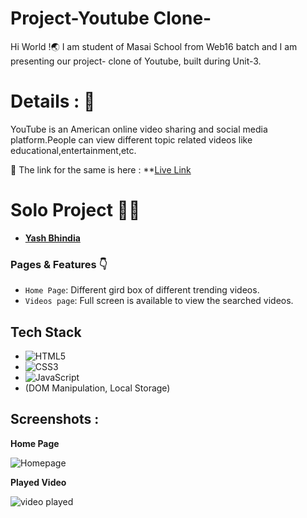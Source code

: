 # Project-Youtube Clone-
Hi World !🌏
I am student of Masai School from Web16 batch and I am presenting our project- clone of Youtube, built during Unit-3.

# Details : 🔭
YouTube is an American online video sharing and social media platform.People can view different topic related videos like educational,entertainment,etc.


 🚀 The link for the same is here : **[Live Link](https://joyful-cranachan-e8b044.netlify.app/)
 

# Solo Project 👨‍💻
  - **[Yash Bhindia](https://github.com/YashBhindia)**

### Pages & Features 👇

- `Home Page`: Different gird box of different trending videos.
- `Videos page`: Full screen is available to view the searched videos.

## Tech Stack

- ![HTML5](https://img.shields.io/badge/-HTML5-000000?style=for-the-badge&logo=HTML5)
- ![CSS3](https://img.shields.io/badge/-CSS3-000000?style=for-the-badge&logo=CSS3)
- ![JavaScript](https://img.shields.io/badge/-JavaScript-000000?style=for-the-badge&logo=javascript) 
- (DOM Manipulation, Local Storage)

## Screenshots :

**Home Page**

![Homepage](https://user-images.githubusercontent.com/101567722/185149083-28f1af89-6416-4e5c-87d5-5b9c05b61939.png)




**Played Video**

![video played](https://user-images.githubusercontent.com/101567722/185149679-047f65b8-67cf-4fdf-862b-9d4a230ccfc7.png)




